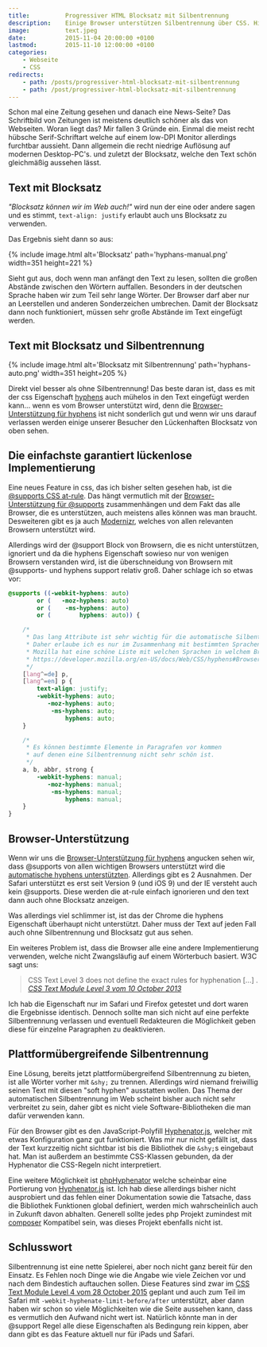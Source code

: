```yaml
---
title:          Progressiver HTML Blocksatz mit Silbentrennung
description:    Einige Browser unterstützen Silbentrennung über CSS. Hier ein Trick für Blocksatz wenn Silbentrennung vorhanden ist.
image:          text.jpeg
date:           2015-11-04 20:00:00 +0100
lastmod:        2015-11-10 12:00:00 +0100
categories:
    - Webseite
    - CSS
redirects:
    - path: /posts/progressiver-html-blocksatz-mit-silbentrennung
    - path: /post/progressiver-html-blocksatz-mit-silbentrennung
---
```


Schon mal eine Zeitung gesehen und danach eine News-Seite? Das Schriftbild von Zeitungen ist meistens deutlich schöner als das von Webseiten. Woran liegt das? Mir fallen 3 Gründe ein. Einmal die meist recht hübsche Serif-Schriftart welche auf einem low-DPI Monitor allerdings furchtbar aussieht. Dann allgemein die recht niedrige Auflösung auf modernen Desktop-PC's. und zuletzt der Blocksatz, welche den Text schön gleichmäßig aussehen lässt.

## Text mit Blocksatz

*"Blocksatz können wir im Web auch!"* wird nun der eine oder andere sagen und es stimmt, `text-align: justify` erlaubt auch uns Blocksatz zu verwenden.

Das Ergebnis sieht dann so aus:

{% include image.html alt='Blocksatz' path='hyphans-manual.png' width=351 height=221 %}

Sieht gut aus, doch wenn man anfängt den Text zu lesen, sollten die großen Abstände zwischen den Wörtern auffallen. Besonders in der deutschen Sprache haben wir zum Teil sehr lange Wörter. Der Browser darf aber nur an Leerstellen und anderen Sonderzeichen umbrechen. Damit der Blocksatz dann noch funktioniert, müssen sehr große Abstände im Text eingefügt werden.

## Text mit Blocksatz und Silbentrennung

{% include image.html alt='Blocksatz mit Silbentrennung' path='hyphans-auto.png' width=351 height=205 %}

Direkt viel besser als ohne Silbentrennung! Das beste daran ist, dass es mit der css Eigenschaft [hyphens] auch mühelos in den Text eingefügt werden kann... wenn es vom Browser unterstützt wird, denn die [Browser-Unterstützung für hyphens] ist nicht sonderlich gut und wenn wir uns darauf verlassen werden einige unserer Besucher den Lückenhaften Blocksatz von oben sehen.

## Die einfachste garantiert lückenlose Implementierung

Eine neues Feature in css, das ich bisher selten gesehen hab, ist die [@supports CSS at-rule]. Das hängt vermutlich mit der [Browser-Unterstützung für @supports] zusammenhängen und dem Fakt das alle Browser, die es unterstützen, auch meistens alles können was man braucht. Desweiteren gibt es ja auch [Modernizr], welches von allen relevanten Browsern unterstützt wird.

Allerdings wird der @support Block von Browsern, die es nicht unterstützen, ignoriert und da die hyphens Eigenschaft sowieso nur von wenigen Browsern verstanden wird, ist die überschneidung von Browsern mit @supports- und hyphens support relativ groß. Daher schlage ich so etwas vor:

```css
@supports ((-webkit-hyphens: auto)
        or (   -moz-hyphens: auto)
        or (    -ms-hyphens: auto)
        or (        hyphens: auto)) {

    /*
     * Das lang Attribute ist sehr wichtig für die automatische Silbentrennung.
     * Daher erlaube ich es nur im Zusammenhang mit bestimmten Sprachen.
     * Mozilla hat eine schöne Liste mit welchen Sprachen in welchem Browser unterstützt wird:
     * https://developer.mozilla.org/en-US/docs/Web/CSS/hyphens#Browser_compatibility
     */
    [lang^=de] p,
    [lang^=en] p {
        text-align: justify;
        -webkit-hyphens: auto;
           -moz-hyphens: auto;
            -ms-hyphens: auto;
                hyphens: auto;
    }

    /*
     * Es können bestimmte Elemente in Paragrafen vor kommen
     * auf denen eine Silbentrennung nicht sehr schön ist.
     */
    a, b, abbr, strong {
        -webkit-hyphens: manual;
           -moz-hyphens: manual;
            -ms-hyphens: manual;
                hyphens: manual;
    }
}
```

## Browser-Unterstützung

Wenn wir uns die [Browser-Unterstützung für hyphens] angucken sehen wir, dass @supports von allen wichtigen Browsers unterstützt wird die [automatische hyphens unterstützten]. Allerdings gibt es 2 Ausnahmen. Der Safari unterstützt es erst seit Version 9 (und iOS 9) und der IE versteht auch kein @supports. Diese werden die at-rule einfach ignorieren und den text dann auch ohne Blocksatz anzeigen.

Was allerdings viel schlimmer ist, ist das der Chrome die hyphens Eigenschaft überhaupt nicht unterstützt. Daher muss der Text auf jeden Fall auch ohne Silbentrennung und Blocksatz gut aus sehen.

Ein weiteres Problem ist, dass die Browser alle eine andere Implementierung verwenden, welche nicht Zwangsläufig auf einem Wörterbuch basiert. W3C sagt uns:

> CSS Text Level 3 does not define the exact rules for hyphenation [...] .
> <cite>[CSS Text Module Level 3 vom 10 October 2013]</cite>

Ich hab die Eigenschaft nur im Safari und Firefox getestet und dort waren die Ergebnisse identisch. Dennoch sollte man sich nicht auf eine perfekte Silbentrennung verlassen und eventuell Redakteuren die Möglichkeit geben diese für einzelne Paragraphen zu deaktivieren.

## Plattformübergreifende Silbentrennung

Eine Lösung, bereits jetzt plattformübergreifend Silbentrennung zu bieten, ist alle Wörter vorher mit `&shy;` zu trennen. Allerdings wird niemand freiwillig seinen Text mit diesen "soft hyphen" ausstatten wollen. Das Thema der automatischen Silbentrennung im Web scheint bisher auch nicht sehr verbreitet zu sein, daher gibt es nicht viele Software-Bibliotheken die man dafür verwenden kann.

Für den Browser gibt es den JavaScript-Polyfill [Hyphenator.js], welcher mit etwas Konfiguration ganz gut funktioniert. Was mir nur nicht gefällt ist, dass der Text kurzzeitig nicht sichtbar ist bis die Bibliothek die `&shy;`s eingebaut hat. Man ist außerdem an bestimmte CSS-Klassen gebunden, da der Hyphenator die CSS-Regeln nicht interpretiert.

Eine weitere Möglichkeit ist [phpHyphenator] welche scheinbar eine Portierung von [Hyphenator.js] ist. Ich hab diese allerdings bisher nicht ausprobiert und das fehlen einer Dokumentation sowie die Tatsache, dass die Bibliothek Funktionen global definiert, werden mich wahrscheinlich auch in Zukunft davon abhalten. Generell sollte jedes php Projekt zumindest mit [composer] Kompatibel sein, was dieses Projekt ebenfalls nicht ist.

## Schlusswort

Silbentrennung ist eine nette Spielerei, aber noch nicht ganz bereit für den Einsatz. Es Fehlen noch Dinge wie die Angabe wie viele Zeichen vor und nach dem Bindestich auftauchen sollen. Diese Features sind zwar im [CSS Text Module Level 4 vom 28 October 2015] geplant und auch zum Teil im Safari mit `-webkit-hyphenate-limit-before/after` unterstützt, aber dann haben wir schon so viele Möglichkeiten wie die Seite aussehen kann, dass es vermutlich den Aufwand nicht wert ist. Natürlich könnte man in der @support Regel alle diese Eigenschaften als Bedingung rein kippen, aber dann gibt es das Feature aktuell nur für iPads und Safari.

[@supports CSS at-rule]: https://developer.mozilla.org/en-US/docs/Web/CSS/@supports
[Browser-Unterstützung für @supports]: http://caniuse.com/#feat=css-featurequeries
[Modernizr]: https://modernizr.com/
[hyphens]: https://developer.mozilla.org/en-US/docs/Web/CSS/hyphens
[Browser-Unterstützung für hyphens]: http://caniuse.com/#feat=css-hyphens
[CSS Text Module Level 3 vom 10 October 2013]: http://www.w3.org/TR/2013/WD-css-text-3-20131010/#hyphenation
[automatische hyphens unterstützten]: http://caniuse.com/#feat=css-featurequeries
[Hyphenator.js]: http://mnater.github.io/Hyphenator/
[phpHyphenator]: http://phphyphenator.yellowgreen.de/
[composer]: https://getcomposer.org/
[CSS Text Module Level 4 vom 28 October 2015]: https://drafts.csswg.org/css-text-4/#hyphenate-char-limits